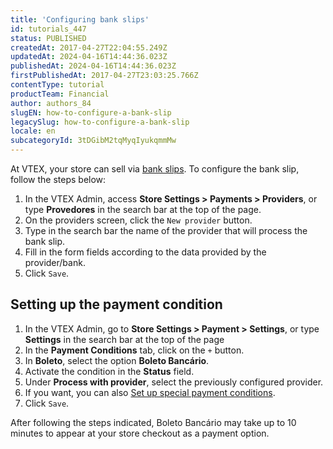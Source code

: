 ```yaml
---
title: 'Configuring bank slips'
id: tutorials_447
status: PUBLISHED
createdAt: 2017-04-27T22:04:55.249Z
updatedAt: 2024-04-16T14:44:36.023Z
publishedAt: 2024-04-16T14:44:36.023Z
firstPublishedAt: 2017-04-27T23:03:25.766Z
contentType: tutorial
productTeam: Financial
author: authors_84
slugEN: how-to-configure-a-bank-slip
legacySlug: how-to-configure-a-bank-slip
locale: en
subcategoryId: 3tDGibM2tqMyqIyukqmmMw
---
```


At VTEX, your store can sell via [bank slips](/en/tutorial/registered-ticket-flow--1WlPkeueWQiykUwW8mcM4S). To configure the bank slip, follow the steps below:

1. In the VTEX Admin, access __Store Settings > Payments > Providers__, or type __Provedores__ in the search bar at the top of the page.
2. On the providers screen, click the `New provider` button.
3. Type in the search bar the name of the provider that will process the bank slip.
4. Fill in the form fields according to the data provided by the provider/bank.
5. Click `Save`.

## Setting up the payment condition

1. In the VTEX Admin, go to __Store Settings > Payment > Settings__, or type __Settings__ in the search bar at the top of the page
2. In the __Payment Conditions__ tab, click on the `+` button.
3. In __Boleto__, select the option __Boleto Bancário__.
4. Activate the condition in the __Status__ field.
5. Under __Process with provider__, select the previously configured provider.
6. If you want, you can also [Set up special payment conditions](/en/tutorial/special-conditions--tutorials_456).
7. Click `Save`.

After following the steps indicated, Boleto Bancário may take up to 10 minutes to appear at your store checkout as a payment option.
